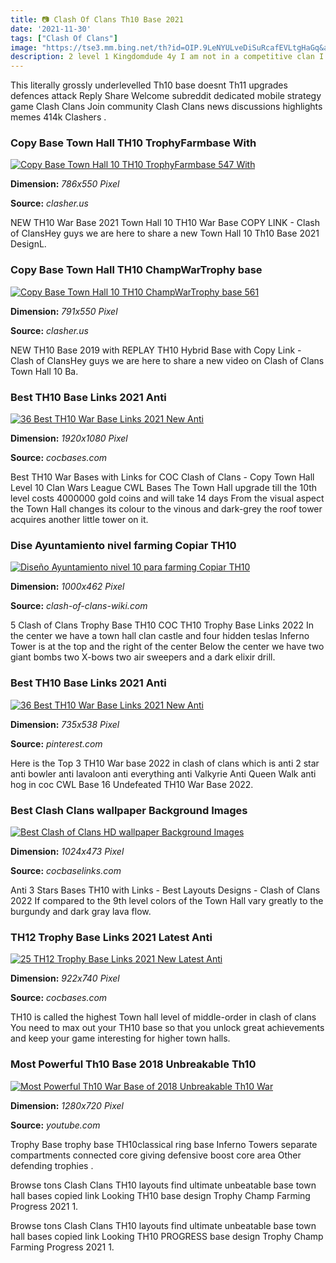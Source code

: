 ```yaml
---
title: 📷 Clash Of Clans Th10 Base 2021
date: '2021-11-30'
tags: ["Clash Of Clans"]
image: "https://tse3.mm.bing.net/th?id=OIP.9LeNYULveDiSuRcafEVLtgHaGq&amp;pid=15.1"
description: 2 level 1 Kingdomdude 4y I am not in a competitive clan I took a CWL base from a death of a th10 youtube video moved the TH into core and some other minor ch
---
```




This literally grossly underlevelled Th10 base doesnt Th11 upgrades defences attack Reply Share Welcome subreddit dedicated mobile strategy game Clash Clans Join community Clash Clans news discussions highlights memes 414k Clashers .



### Copy Base Town Hall TH10 TrophyFarmbase With 

[![Copy Base Town Hall 10 TH10 TrophyFarmbase 547 With ](https://img.clasher.us/images/full/5ff2d3afc4bbee0448a6ad34.jpg)](https://img.clasher.us/images/full/5ff2d3afc4bbee0448a6ad34.jpg)


**Dimension:** _786x550 Pixel_ 

**Source:** _clasher.us_ 


NEW TH10 War Base 2021 Town Hall 10 TH10 War Base COPY LINK - Clash of ClansHey guys we are here to share a new Town Hall 10 Th10 Base 2021 DesignL.


### Copy Base Town Hall TH10 ChampWarTrophy base 

[![Copy Base Town Hall 10 TH10 ChampWarTrophy base 561 ](https://img.clasher.us/images/full/600e2b74176d2104538b6051.jpg)](https://img.clasher.us/images/full/600e2b74176d2104538b6051.jpg)


**Dimension:** _791x550 Pixel_ 

**Source:** _clasher.us_ 


NEW TH10 Base 2019 with REPLAY TH10 Hybrid Base with Copy Link - Clash of ClansHey guys we are here to share a new video on Clash of Clans Town Hall 10 Ba.


### Best TH10 Base Links 2021 Anti

[![36 Best TH10 War Base Links 2021 New  Anti](https://cocbases.com/wp-content/uploads/clash-of-clans-town-hall-10-war-base-with-link.jpg)](https://cocbases.com/wp-content/uploads/clash-of-clans-town-hall-10-war-base-with-link.jpg)


**Dimension:** _1920x1080 Pixel_ 

**Source:** _cocbases.com_ 


Best TH10 War Bases with Links for COC Clash of Clans - Copy Town Hall Level 10 Clan Wars League CWL Bases The Town Hall upgrade till the 10th level costs 4000000 gold coins and will take 14 days From the visual aspect the Town Hall changes its colour to the vinous and dark-grey the roof tower acquires another little tower on it.


### Dise Ayuntamiento nivel farming Copiar TH10 

[![Diseño Ayuntamiento nivel 10 para farming Copiar  TH10 ](https://clash-of-clans-wiki.com/pics/th10_plans/farm/thumb/th10_farm_75.jpg)](https://clash-of-clans-wiki.com/pics/th10_plans/farm/thumb/th10_farm_75.jpg)


**Dimension:** _1000x462 Pixel_ 

**Source:** _clash-of-clans-wiki.com_ 


5 Clash of Clans Trophy Base TH10 COC TH10 Trophy Base Links 2022 In the center we have a town hall clan castle and four hidden teslas Inferno Tower is at the top and the right of the center Below the center we have two giant bombs two X-bows two air sweepers and a dark elixir drill.


### Best TH10 Base Links 2021 Anti 

[![36 Best TH10 War Base Links 2021 New  Anti ](https://i.pinimg.com/736x/1a/0e/07/1a0e07eb6846118de1103b7d55300136.jpg)](https://i.pinimg.com/736x/1a/0e/07/1a0e07eb6846118de1103b7d55300136.jpg)


**Dimension:** _735x538 Pixel_ 

**Source:** _pinterest.com_ 


Here is the Top 3 TH10 War base 2022 in clash of clans which is anti 2 star anti bowler anti lavaloon anti everything anti Valkyrie Anti Queen Walk anti hog in coc CWL Base 16 Undefeated TH10 War Base 2022.


### Best Clash Clans wallpaper Background Images 

[![Best Clash of Clans HD wallpaper  Background Images ](https://cocbaselinks.com/wp-content/uploads/2020/11/clash-of-clans-Pirates-HD-Halloween-wallpaper-1024x473.jpg)](https://cocbaselinks.com/wp-content/uploads/2020/11/clash-of-clans-Pirates-HD-Halloween-wallpaper-1024x473.jpg)


**Dimension:** _1024x473 Pixel_ 

**Source:** _cocbaselinks.com_ 


Anti 3 Stars Bases TH10 with Links - Best Layouts Designs - Clash of Clans 2022 If compared to the 9th level colors of the Town Hall vary greatly to the burgundy and dark gray lava flow.


### TH12 Trophy Base Links 2021 Latest Anti

[![25 TH12 Trophy Base Links 2021 New  Latest Anti](https://cocbases.com/wp-content/uploads/162.jpg)](https://cocbases.com/wp-content/uploads/162.jpg)


**Dimension:** _922x740 Pixel_ 

**Source:** _cocbases.com_ 


TH10 is called the highest Town hall level of middle-order in clash of clans You need to max out your TH10 base so that you unlock great achievements and keep your game interesting for higher town halls.


### Most Powerful Th10 Base 2018 Unbreakable Th10 

[![Most Powerful Th10 War Base of 2018  Unbreakable Th10 War ](https://i.ytimg.com/vi/JM_quXHPMQQ/maxresdefault.jpg)](https://i.ytimg.com/vi/JM_quXHPMQQ/maxresdefault.jpg)


**Dimension:** _1280x720 Pixel_ 

**Source:** _youtube.com_ 



Trophy Base trophy base TH10classical ring base Inferno Towers separate compartments connected core giving defensive boost core area Other defending trophies .


Browse tons Clash Clans TH10 layouts find ultimate unbeatable base town hall bases copied link Looking TH10 base design Trophy Champ Farming Progress 2021 1.


Browse tons Clash Clans TH10 layouts find ultimate unbeatable base town hall bases copied link Looking TH10 PROGRESS base design Trophy Champ Farming Progress 2021 1.




